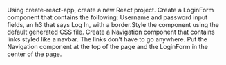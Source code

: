 Using create-react-app, create a new React project. Create a LoginForm component that contains the following:
Username and password input fields, an h3 that says Log In, with a border.Style the component using the default generated CSS file.
Create a Navigation component that contains links styled like a navbar.
The links don’t have to go anywhere.
Put the Navigation component at the top of the page and the LoginForm in the center of the page.